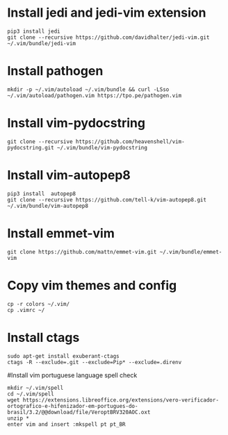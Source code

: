 # Install jedi and jedi-vim extension
```
pip3 install jedi
git clone --recursive https://github.com/davidhalter/jedi-vim.git ~/.vim/bundle/jedi-vim
```

# Install pathogen
```
mkdir -p ~/.vim/autoload ~/.vim/bundle && curl -LSso ~/.vim/autoload/pathogen.vim https://tpo.pe/pathogen.vim
```

# Install vim-pydocstring
```
git clone --recursive https://github.com/heavenshell/vim-pydocstring.git ~/.vim/bundle/vim-pydocstring
```

# Install vim-autopep8
```
pip3 install  autopep8
git clone --recursive https://github.com/tell-k/vim-autopep8.git ~/.vim/bundle/vim-autopep8
```

# Install emmet-vim
```
git clone https://github.com/mattn/emmet-vim.git ~/.vim/bundle/emmet-vim
```


# Copy vim themes and config
```
cp -r colors ~/.vim/
cp .vimrc ~/
```

# Install ctags
```
sudo apt-get install exuberant-ctags
ctags -R --exclude=.git --exclude=Pip* --exclude=.direnv
```

#Install vim portuguese language spell check
```
mkdir ~/.vim/spell
cd ~/.vim/spell
wget https://extensions.libreoffice.org/extensions/vero-verificador-ortografico-e-hifenizador-em-portugues-do-brasil/3.2/@@download/file/VeroptBRV320AOC.oxt
unzip *
enter vim and insert :mkspell pt pt_BR
```
